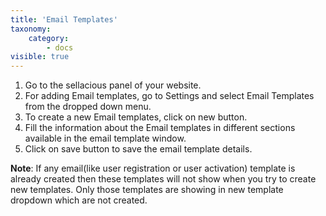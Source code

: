 ```yaml
---
title: 'Email Templates'
taxonomy:
    category:
        - docs
visible: true
---
```


1. Go to the sellacious panel of your website.
2. For adding Email templates, go to Settings and select Email Templates from the dropped down menu.
3. To create a new Email templates, click on new button.
4. Fill the information about the Email templates in different sections available in the email template window.
5. Click on save button to save the email template details.

**Note**: If any email(like user registration or user activation) template is already created then these templates will not show when you try to create new templates. Only those templates are showing in new template dropdown which are not created.